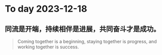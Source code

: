 
# To day 2023-12-18


## 同流是开端，持续相伴是进展，共同奋斗才是成功。
> Coming together is a beginning, staying together is progress, and working together is success. 

    